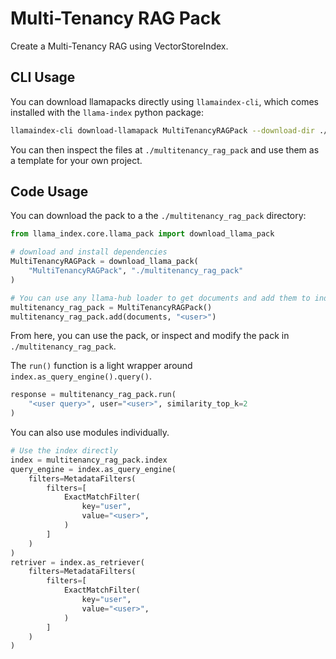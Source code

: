 # Multi-Tenancy RAG Pack

Create a Multi-Tenancy RAG using VectorStoreIndex.

## CLI Usage

You can download llamapacks directly using `llamaindex-cli`, which comes installed with the `llama-index` python package:

```bash
llamaindex-cli download-llamapack MultiTenancyRAGPack --download-dir ./multitenancy_rag_pack
```

You can then inspect the files at `./multitenancy_rag_pack` and use them as a template for your own project.

## Code Usage

You can download the pack to a the `./multitenancy_rag_pack` directory:

```python
from llama_index.core.llama_pack import download_llama_pack

# download and install dependencies
MultiTenancyRAGPack = download_llama_pack(
    "MultiTenancyRAGPack", "./multitenancy_rag_pack"
)

# You can use any llama-hub loader to get documents and add them to index for a user!
multitenancy_rag_pack = MultiTenancyRAGPack()
multitenancy_rag_pack.add(documents, "<user>")
```

From here, you can use the pack, or inspect and modify the pack in `./multitenancy_rag_pack`.

The `run()` function is a light wrapper around `index.as_query_engine().query()`.

```python
response = multitenancy_rag_pack.run(
    "<user query>", user="<user>", similarity_top_k=2
)
```

You can also use modules individually.

```python
# Use the index directly
index = multitenancy_rag_pack.index
query_engine = index.as_query_engine(
    filters=MetadataFilters(
        filters=[
            ExactMatchFilter(
                key="user",
                value="<user>",
            )
        ]
    )
)
retriver = index.as_retriever(
    filters=MetadataFilters(
        filters=[
            ExactMatchFilter(
                key="user",
                value="<user>",
            )
        ]
    )
)
```
